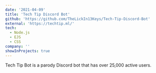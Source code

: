 ```yaml
---
date: '2021-04-09'
title: 'Tech Tip Discord Bot'
github: 'https://github.com/TheLickIn13Keys/Tech-Tip-Discord-Bot'
external: 'https://techtip.ml/'
tech:
  - Node.js
  - EJS
  - CSS
company: ''
showInProjects: true
---
```


Tech Tip Bot is a parody Discord bot that has over 25,000 active users.
